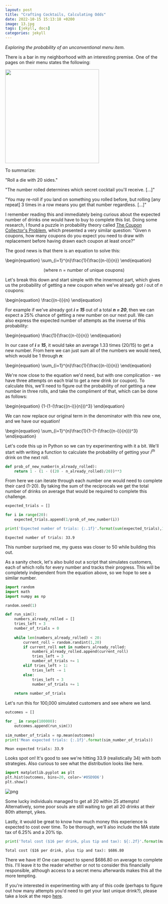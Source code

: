 ```yaml
---
layout: post
title: "Crafting Cocktails, Calculating Odds"
date: 2022-10-15 15:13:18 +0200
image: 13.jpg
tags: [jekyll, docs]
categories: jekyll
---
```


*Exploring the probability of an unconventional menu item.*

There is a bar in my neighborhood with an interesting premise. One of the pages on their menu states the following:

<img src="https://images.squarespace-cdn.com/content/v1/623506f9b920e800d3ca41c2/85dcaaea-ecd0-4bcd-a38c-2ea70a61e290/DM.png?format=2500w" width="300"/>

To summarize:

"Roll a die with 20 sides."

"The number rolled determines which secret cocktail you'll receive. [...]"

"You may re-roll if you land on something you rolled before, but rolling [any repeat] 3 times in a row means you get that number regardless. [...]"

I remember reading this and immediately being curious about the expected number of drinks one would have to buy to complete this list. Doing some research, I found a puzzle in probability theory called [The Coupon Collector's Problem](https://en.wikipedia.org/wiki/Coupon_collector%27s_problem), which presented a very similar question: "Given n coupons, how many coupons do you expect you need to draw with replacement before having drawn each coupon at least once?"

The good news is that there is an equation to solve this:

\begin{equation}
\sum_{i=1}^{n}\frac{1}{\frac{(n-i)}{n}}
\end{equation}
<p style="text-align: center;">(where n = number of unique coupons)</p>

Let's break this down and start simple with the innermost part, which gives us the probability of getting a new coupon when we've already got <i>i</i> out of <i>n</i> coupons:

\begin{equation}
\frac{(n-i)}{n}
\end{equation}

For example if we've already got <b><i>i = 15</i></b> out of a total <b><i>n = 20</i></b>, then we can expect a 25% chance of getting a new number on our next pull. We can also express the expected number of attempts as the inverse of this probability:

\begin{equation}
\frac{1}{\frac{(n-i)}{n}}
\end{equation}

In our case of <b><i>i = 15</i></b>, it would take an average 1.33 times (20/15) to get a new number. From here we can just sum all of the numbers we would need, which would be 1 through <b><i>n</i></b>:

\begin{equation}
\sum_{i=1}^{n}\frac{1}{\frac{(n-i)}{n}}
\end{equation}

We're now close to the equation we'd need, but with one complication - we have three attempts on each trial to get a new drink (or coupon). To calculate this, we'll need to figure out the probability of <i>not</i> getting  a new number in three rolls, and take the compliment of that, which can be done as follows:

\begin{equation}
{1-(1-(\frac{(n-i)}{n}))^3}
\end{equation}

We can now replace our original term in the denominator with this new one, and we have our equation!

\begin{equation}
\sum_{i=1}^{n}\frac{1}{1-(1-(\frac{(n-i)}{n}))^3}
\end{equation}

Let's code this up in Python so we can try experimenting with it a bit. We'll start with writing a function to calculate the probability of getting your <i>i<sup>th</sup></i> drink on the next roll.


```python
def prob_of_new_number(n_already_rolled):
    return 1 - (1 - ((20 - n_already_rolled)/20))**3
```

From here we can iterate through each number one would need to complete their card (1-20). By taking the sum of the reciprocals we get the total number of drinks on average that would be required to complete this challenge.


```python
expected_trials = []

for i in range(20):
    expected_trials.append(1/prob_of_new_number(i))

print('Expected number of trials: {:.1f}'.format(sum(expected_trials),1))
```

    Expected number of trials: 33.9


This number surprised me, my guess was closer to 50 while building this out. 

As a sanity check, let's also build out a script that simulates customers, each of which rolls for every number and tracks their progress. This will be completely independent from the equation above, so we hope to see a similar number.


```python
import random
import math
import numpy as np

random.seed(1)

def run_sim():
    numbers_already_rolled = []
    tries_left = 3
    number_of_trials = 0
    
    while len(numbers_already_rolled) < 20:
        current_roll = random.randint(1,20)
        if current_roll not in numbers_already_rolled:
            numbers_already_rolled.append(current_roll)
            tries_left = 3
            number_of_trials += 1
        elif tries_left > 1:
            tries_left -= 1
        else:
            tries_left = 3
            number_of_trials += 1
    
    return number_of_trials
```

Let's run this for 100,000 simulated customers and see where we land.


```python
outcomes = []

for _ in range(100000):
    outcomes.append(run_sim()) 
    
sim_number_of_trials = np.mean(outcomes)
print('Mean expected trials: {:.1f}'.format(sim_number_of_trials))
```

    Mean expected trials: 33.9


Looks spot on! It's good to see we're hitting 33.9 (realistically 34) with both strategies. Also curious to see what the distribution looks like here.


```python
import matplotlib.pyplot as plt
plt.hist(outcomes, bins=20, color='#05D9D6') 
plt.show()
```


    
![png](../../../../images/Parla_Calc_11_0.png)
    


Some lucky individuals managed to get all 20 within 25 attempts! Alternatively, some poor souls are still waiting to get all 20 drinks at their 80th attempt, yikes.

Lastly, it would be great to know how much money this experience is expected to cost over time. To be thorough, we'll also include the MA state tax of 6.25% and a 20% tip.


```python
print('Total cost ($16 per drink, plus tip and tax): ${:.2f}'.format(math.ceil(sim_number_of_trials) * 16 * 1.2625))
```

    Total cost ($16 per drink, plus tip and tax): $686.80


There we have it! One can expect to spend $686.80 on average to complete this. I'll leave it to the reader whether or not to consider this financially responsible, although access to a secret menu afterwards makes this all the more tempting.

If you're interested in experimenting with any of this code (perhaps to figure out how many attempts you'd need to get your last unique drink?), please take a look at the repo [here](https://bmcniff.github.io/2022/10/15/menu-calc/).
